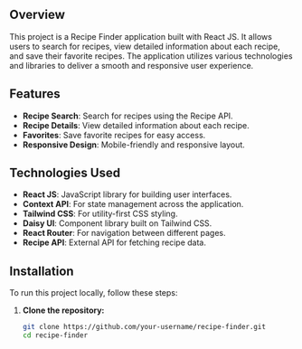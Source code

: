 ## Overview
This project is a Recipe Finder application built with React JS. It allows users to search for recipes, view detailed information about each recipe, and save their favorite recipes. The application utilizes various technologies and libraries to deliver a smooth and responsive user experience.

## Features
- **Recipe Search**: Search for recipes using the Recipe API.
- **Recipe Details**: View detailed information about each recipe.
- **Favorites**: Save favorite recipes for easy access.
- **Responsive Design**: Mobile-friendly and responsive layout.

## Technologies Used
- **React JS**: JavaScript library for building user interfaces.
- **Context API**: For state management across the application.
- **Tailwind CSS**: For utility-first CSS styling.
- **Daisy UI**: Component library built on Tailwind CSS.
- **React Router**: For navigation between different pages.
- **Recipe API**: External API for fetching recipe data.

## Installation
To run this project locally, follow these steps:
1. **Clone the repository:**
   ```bash
   git clone https://github.com/your-username/recipe-finder.git
   cd recipe-finder